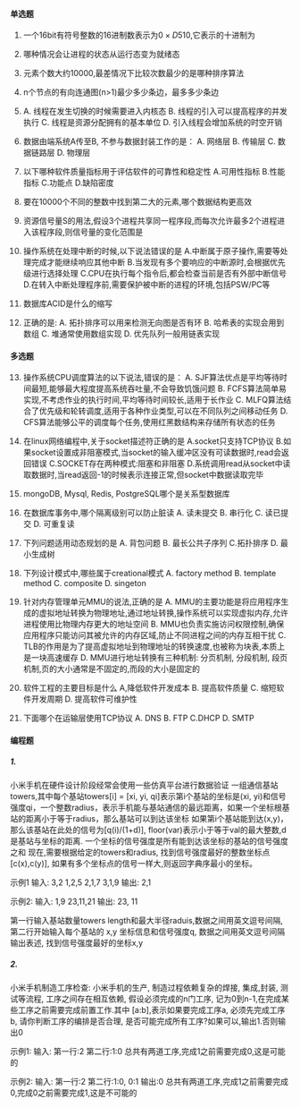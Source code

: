 #### 单选题
1. 一个16bit有符号整数的16进制数表示为$0 \times D510$,它表示的十进制为

2. 哪种情况会让进程的状态从运行态变为就绪态

3. 元素个数大约10000,最差情况下比较次数最少的是哪种排序算法

4. n个节点的有向连通图(n>1)最少多少条边，最多多少条边

5. A. 线程在发生切换的时候需要进入内核态
	B. 线程的引入可以提高程序的并发执行 
	C. 线程是资源分配拥有的基本单位 
	D. 引入线程会增加系统的时空开销

6. 数据由端系统A传至B, 不参与数据封装工作的是：
	A. 网络层 
	B. 传输层 
	C. 数据链路层 
	D. 物理层

7. 以下哪种软件质量指标用于评估软件的可靠性和稳定性 
	A.可用性指标 
	B.性能指标 
	C.功能点 
	D.缺陷密度

8. 要在10000个不同的整数中找到第二大的元素,哪个数据结构更高效

9. 资源信号量S的用法,假设3个进程共享同一程序段,而每次允许最多2个进程进入该程序段,则信号量的变化范围是

10. 操作系统在处理中断的时候,以下说法错误的是 
	A.中断属于原子操作,需要等处理完成才能继续响应其他中断 
	B.当发现有多个要响应的中断源时,会根据优先级进行选择处理 
	C.CPU在执行每个指令后,都会检查当前是否有外部中断信号 
	D.在转入中断处理程序前,需要保护被中断的进程的环境,包括PSW/PC等

11. 数据库ACID是什么的缩写

12. 正确的是: 
	A. 拓扑排序可以用来检测无向图是否有环 
	B. 哈希表的实现会用到数组 
	C. 堆通常使用数组实现 
	D. 优先队列一般用链表实现

#### 多选题
13. 操作系统CPU调度算法的以下说法,错误的是：
	A. SJF算法优点是平均等待时间最短,能够最大程度提高系统吞吐量,不会导致饥饿问题 
	B. FCFS算法简单易实现,不考虑作业的执行时间,平均等待时间较长,适用于长作业 
	C. MLFQ算法结合了优先级和轮转调度,适用于各种作业类型,可以在不同队列之间移动任务 
	D. CFS算法能够公平的调度每个任务,使用红黑数结构来存储所有状态的任务

14. 在linux网络编程中,关于socket描述符正确的是 
	A.socket只支持TCP协议 
	B.如果socket设置成非阻塞模式,当socket的输入缓冲区没有可读数据时,read会返回错误 
	C.SOCKET存在两种模式:阻塞和非阻塞 
	D.系统调用read从socket中读取数据时,当read返回-1的时候表示连接正常,但socket中数据读取完毕

15. mongoDB, Mysql, Redis, PostgreSQL哪个是关系型数据库

16.  在数据库事务中,哪个隔离级别可以防止脏读 
	A. 读未提交 
	B. 串行化 
	C. 读已提交 
	D. 可重复读

17.   下列问题适用动态规划的是 
	A. 背包问题
	B. 最长公共子序列
	C.拓扑排序
	D. 最小生成树

18. 下列设计模式中,哪些属于creational模式 
	A. factory method 
	B. template method 
	C. composite 
	D. singeton

19. 针对内存管理单元MMU的说法,正确的是 
	A. MMU的主要功能是将应用程序生成的虚拟地址转换为物理地址,通过地址转换,操作系统可以实现虚拟内存,允许进程使用比物理内存更大的地址空间 
	B. MMU也负责实施访问权限控制,确保应用程序只能访问其被允许的内存区域,防止不同进程之间的内存互相干扰 
	C. TLB的作用是为了提高虚拟地址到物理地址的转换速度,也被称为块表,本质上是一块高速缓存 
	D. MMU进行地址转换有三种机制: 分页机制, 分段机制, 段页机制,页的大小通常是不固定的,而段的大小是固定的

20. 软件工程的主要目标是什么 
	A,降低软件开发成本 
	B. 提高软件质量 
	C. 缩短软件开发周期 
	D. 提高软件可维护性

21. 下面哪个在运输层使用TCP协议 
	A. DNS
	B. FTP 
	C.DHCP
	D. SMTP

#### 编程题
##### 1.
小米手机在硬件设计阶段经常会使用一些仿真平台进行数据验证 
一组通信基站towers,其中每个基站towers[i] = [xi, yi, qi]表示第i个基站的坐标是(xi, yi)和信号强度qi，一个整数radius，表示手机能与基站通信的最远距离，如果一个坐标根基站的距离小于等于radius，那么基站可以到达该坐标 如果第i个基站能到达(x,y)，那么该基站在此处的信号为[q(i)/(1+d)], floor(var)表示小于等于val的最大整数,d是基站与坐标的距离. 一个坐标的信号强度是所有能到达该坐标的基站的信号强度之和 现在,需要根据给定的towers和radius, 找到信号强度最好的整数坐标点[c(x),c(y)], 如果有多个坐标点的信号一样大,则返回字典序最小的坐标。

示例1 
输入: 
3,2 
1,2,5 
2,1,7 
3,1,9 
输出: 2,1 

示例2: 
输入: 
1,9 
23,11,21 
输出: 23, 11 

第一行输入基站数量towers length和最大半径raduis,数据之间用英文逗号间隔, 第二行开始输入每个基站的 x,y 坐标信息和信号强度q, 数据之间用英文逗号间隔 输出表述, 找到信号强度最好的坐标x,y

##### 2. 
小米手机制造工序检查: 小米手机的生产, 制造过程依赖复杂的焊接, 集成,封装, 测试等流程, 工序之间存在相互依赖, 假设必须完成的n门工序, 记为0到n-1,在完成某些工序之前需要完成前置工作.其中 [a:b],表示如果要完成工序a, 必须先完成工序b, 请你判断工序的编排是否合理, 是否可能完成所有工序?如果可以,输出1.否则输出0

示例1: 
输入: 第一行:2 
第二行:1:0 
总共有两道工序,完成1之前需要完成0,这是可能的 

示例2: 
输入: 第一行:2 
第二行:1:0, 0:1 
输出:0 
总共有两道工序,完成1之前需要完成0,完成0之前需要完成1,这是不可能的 